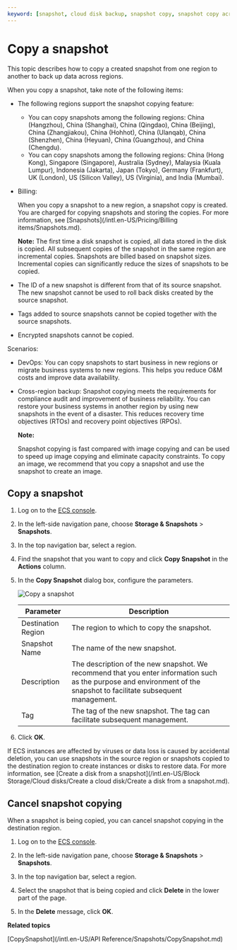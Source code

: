 ```yaml
---
keyword: [snapshot, cloud disk backup, snapshot copy, snapshot copy across regions, disaster recovery]
---
```


# Copy a snapshot

This topic describes how to copy a created snapshot from one region to another to back up data across regions.

When you copy a snapshot, take note of the following items:

-   The following regions support the snapshot copying feature:
    -   You can copy snapshots among the following regions: China \(Hangzhou\), China \(Shanghai\), China \(Qingdao\), China \(Beijing\), China \(Zhangjiakou\), China \(Hohhot\), China \(Ulanqab\), China \(Shenzhen\), China \(Heyuan\), China \(Guangzhou\), and China \(Chengdu\).
    -   You can copy snapshots among the following regions: China \(Hong Kong\), Singapore \(Singapore\), Australia \(Sydney\), Malaysia \(Kuala Lumpur\), Indonesia \(Jakarta\), Japan \(Tokyo\), Germany \(Frankfurt\), UK \(London\), US \(Silicon Valley\), US \(Virginia\), and India \(Mumbai\).
-   Billing:

    When you copy a snapshot to a new region, a snapshot copy is created. You are charged for copying snapshots and storing the copies. For more information, see [Snapshots](/intl.en-US/Pricing/Billing items/Snapshots.md).

    **Note:** The first time a disk snapshot is copied, all data stored in the disk is copied. All subsequent copies of the snapshot in the same region are incremental copies. Snapshots are billed based on snapshot sizes. Incremental copies can significantly reduce the sizes of snapshots to be copied.

-   The ID of a new snapshot is different from that of its source snapshot. The new snapshot cannot be used to roll back disks created by the source snapshot.
-   Tags added to source snapshots cannot be copied together with the source snapshots.
-   Encrypted snapshots cannot be copied.

Scenarios:

-   DevOps: You can copy snapshots to start business in new regions or migrate business systems to new regions. This helps you reduce O&M costs and improve data availability.
-   Cross-region backup: Snapshot copying meets the requirements for compliance audit and improvement of business reliability. You can restore your business systems in another region by using new snapshots in the event of a disaster. This reduces recovery time objectives \(RTOs\) and recovery point objectives \(RPOs\).

    **Note:**

    Snapshot copying is fast compared with image copying and can be used to speed up image copying and eliminate capacity constraints. To copy an image, we recommend that you copy a snapshot and use the snapshot to create an image.


## Copy a snapshot

1.  Log on to the [ECS console](https://ecs.console.aliyun.com).

2.  In the left-side navigation pane, choose **Storage & Snapshots** \> **Snapshots**.

3.  In the top navigation bar, select a region.

4.  Find the snapshot that you want to copy and click **Copy Snapshot** in the **Actions** column.

5.  In the **Copy Snapshot** dialog box, configure the parameters.

    ![Copy a snapshot](https://static-aliyun-doc.oss-accelerate.aliyuncs.com/assets/img/en-US/0252545261/p89221.png)

    |Parameter|Description|
    |---------|-----------|
    |Destination Region|The region to which to copy the snapshot.|
    |Snapshot Name|The name of the new snapshot.|
    |Description|The description of the new snapshot. We recommend that you enter information such as the purpose and environment of the snapshot to facilitate subsequent management.|
    |Tag|The tag of the new snapshot. The tag can facilitate subsequent management.|

6.  Click **OK**.


If ECS instances are affected by viruses or data loss is caused by accidental deletion, you can use snapshots in the source region or snapshots copied to the destination region to create instances or disks to restore data. For more information, see [Create a disk from a snapshot](/intl.en-US/Block Storage/Cloud disks/Create a cloud disk/Create a disk from a snapshot.md).

## Cancel snapshot copying

When a snapshot is being copied, you can cancel snapshot copying in the destination region.

1.  Log on to the [ECS console](https://ecs.console.aliyun.com).

2.  In the left-side navigation pane, choose **Storage & Snapshots** \> **Snapshots**.

3.  In the top navigation bar, select a region.

4.  Select the snapshot that is being copied and click **Delete** in the lower part of the page.

5.  In the **Delete** message, click **OK**.


**Related topics**  


[CopySnapshot](/intl.en-US/API Reference/Snapshots/CopySnapshot.md)

